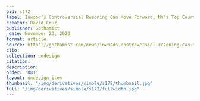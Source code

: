 ```yaml
---
pid: s172
label: Inwood's Controversial Rezoning Can Move Forward, NY's Top Court Rules
creator: David Cruz
publisher: Gothamist
_date: November 23, 2020
format: article
source: https://gothamist.com/news/inwoods-controversial-rezoning-can-move-forward-nys-top-court-rules
clio:
collection: undesign
citation:
description:
order: '081'
layout: undesign_item
thumbnail: "/img/derivatives/simple/s172/thumbnail.jpg"
full: "/img/derivatives/simple/s172/fullwidth.jpg"
---
```

